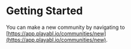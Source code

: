 # Getting Started

You can make a new community by navigating to [https://app.playabl.io/communities/new](https://app.playabl.io/communities/new).
